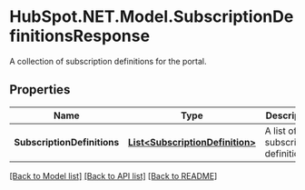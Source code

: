 # HubSpot.NET.Model.SubscriptionDefinitionsResponse
A collection of subscription definitions for the portal.

## Properties

Name | Type | Description | Notes
------------ | ------------- | ------------- | -------------
**SubscriptionDefinitions** | [**List&lt;SubscriptionDefinition&gt;**](SubscriptionDefinition.md) | A list of all subscription definitions. | 

[[Back to Model list]](../README.md#documentation-for-models) [[Back to API list]](../README.md#documentation-for-api-endpoints) [[Back to README]](../README.md)


